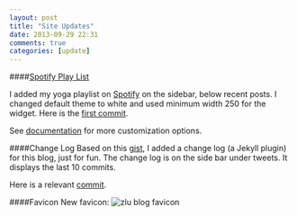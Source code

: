 ```yaml
---
layout: post
title: "Site Updates"
date: 2013-09-29 22:31
comments: true
categories: [update]
---
```

####[Spotify Play List](https://developer.spotify.com/technologies/spotify-play-button/)

I added my yoga playlist on [Spotify](http://www.spotify) on the sidebar, below recent posts.
I changed default theme to white and used minimum width 250 for the widget.
Here is the [first commit](https://github.com/zlu/octopress/commit/6b8ff500d01109b390ec1e1f79502d1fc4a1adbe).

See [documentation](https://developer.spotify.com/technologies/spotify-play-button/documentation/) for more customization options.

####Change Log
Based on this [gist](https://gist.github.com/alx/730347), I added a change log (a Jekyll plugin) for this blog, just for fun.  The change log is on the side bar under tweets.  It displays the last 10 commits.

Here is a relevant [commit](https://github.com/zlu/octopress/commit/2dc9ad5cade9cea359a3d8bd39752c90fb000f91).

####Favicon
New favicon: ![zlu blog favicon](http://www.zlu.me/favicon.ico)

